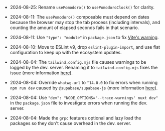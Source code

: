 - 2024-08-25: Rename `usePomodoro()` to `usePomodoroClock()` for clarity.

- 2024-08-11: The `usePomodoro()` composable must depend on dates because the browser may stop the tab process
  (including intervals), and counting the amount of elapsed seconds fails in that scenario.

- 2024-08-11: Use `"type": "module"` in `package.json` to
  fix [Vite's warning](https://vitejs.dev/guide/troubleshooting.html#vite-cjs-node-api-deprecated).

- 2024-08-10: Move to ESLint v9, drop `eslint-plugin-import`, and use flat configuration to keep up with the ecosystem
  updates.

- 2024-08-04: The `tailwind.config.mjs` file causes warnings to be logged by the dev. server. Renaming it
  to `tailwind.config.mjs` fixes the issue (more
  information [here](https://github.com/remix-run/remix/discussions/9461#discussioncomment-9565804)).

- 2024-08-04: Override `whatwg-url` to `^14.0.0` to fix errors when running `npm run dev` caused
  by `@supabase/supabase-js` (more
  information [here](https://github.com/supabase/supabase-js/issues/914#issuecomment-1817819840)).

- 2024-08-04: Use `"dev": "NODE_OPTIONS='--trace-warnings' nuxt dev"` in the `package.json` file to investigate errors
  when running the dev. server.

- 2024-08-04: Made the `grpc` features optional and lazy load the packages so they don't cause overhead in the dev.
  server.
